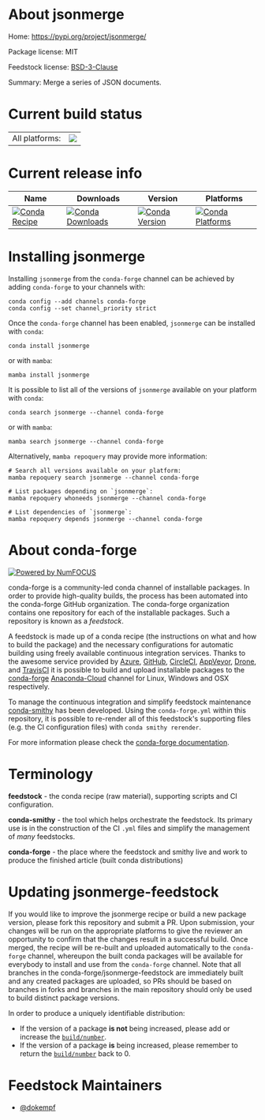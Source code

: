 About jsonmerge
===============

Home: https://pypi.org/project/jsonmerge/

Package license: MIT

Feedstock license: [BSD-3-Clause](https://github.com/conda-forge/jsonmerge-feedstock/blob/main/LICENSE.txt)

Summary: Merge a series of JSON documents.

Current build status
====================


<table><tr><td>All platforms:</td>
    <td>
      <a href="https://dev.azure.com/conda-forge/feedstock-builds/_build/latest?definitionId=16412&branchName=main">
        <img src="https://dev.azure.com/conda-forge/feedstock-builds/_apis/build/status/jsonmerge-feedstock?branchName=main">
      </a>
    </td>
  </tr>
</table>

Current release info
====================

| Name | Downloads | Version | Platforms |
| --- | --- | --- | --- |
| [![Conda Recipe](https://img.shields.io/badge/recipe-jsonmerge-green.svg)](https://anaconda.org/conda-forge/jsonmerge) | [![Conda Downloads](https://img.shields.io/conda/dn/conda-forge/jsonmerge.svg)](https://anaconda.org/conda-forge/jsonmerge) | [![Conda Version](https://img.shields.io/conda/vn/conda-forge/jsonmerge.svg)](https://anaconda.org/conda-forge/jsonmerge) | [![Conda Platforms](https://img.shields.io/conda/pn/conda-forge/jsonmerge.svg)](https://anaconda.org/conda-forge/jsonmerge) |

Installing jsonmerge
====================

Installing `jsonmerge` from the `conda-forge` channel can be achieved by adding `conda-forge` to your channels with:

```
conda config --add channels conda-forge
conda config --set channel_priority strict
```

Once the `conda-forge` channel has been enabled, `jsonmerge` can be installed with `conda`:

```
conda install jsonmerge
```

or with `mamba`:

```
mamba install jsonmerge
```

It is possible to list all of the versions of `jsonmerge` available on your platform with `conda`:

```
conda search jsonmerge --channel conda-forge
```

or with `mamba`:

```
mamba search jsonmerge --channel conda-forge
```

Alternatively, `mamba repoquery` may provide more information:

```
# Search all versions available on your platform:
mamba repoquery search jsonmerge --channel conda-forge

# List packages depending on `jsonmerge`:
mamba repoquery whoneeds jsonmerge --channel conda-forge

# List dependencies of `jsonmerge`:
mamba repoquery depends jsonmerge --channel conda-forge
```


About conda-forge
=================

[![Powered by
NumFOCUS](https://img.shields.io/badge/powered%20by-NumFOCUS-orange.svg?style=flat&colorA=E1523D&colorB=007D8A)](https://numfocus.org)

conda-forge is a community-led conda channel of installable packages.
In order to provide high-quality builds, the process has been automated into the
conda-forge GitHub organization. The conda-forge organization contains one repository
for each of the installable packages. Such a repository is known as a *feedstock*.

A feedstock is made up of a conda recipe (the instructions on what and how to build
the package) and the necessary configurations for automatic building using freely
available continuous integration services. Thanks to the awesome service provided by
[Azure](https://azure.microsoft.com/en-us/services/devops/), [GitHub](https://github.com/),
[CircleCI](https://circleci.com/), [AppVeyor](https://www.appveyor.com/),
[Drone](https://cloud.drone.io/welcome), and [TravisCI](https://travis-ci.com/)
it is possible to build and upload installable packages to the
[conda-forge](https://anaconda.org/conda-forge) [Anaconda-Cloud](https://anaconda.org/)
channel for Linux, Windows and OSX respectively.

To manage the continuous integration and simplify feedstock maintenance
[conda-smithy](https://github.com/conda-forge/conda-smithy) has been developed.
Using the ``conda-forge.yml`` within this repository, it is possible to re-render all of
this feedstock's supporting files (e.g. the CI configuration files) with ``conda smithy rerender``.

For more information please check the [conda-forge documentation](https://conda-forge.org/docs/).

Terminology
===========

**feedstock** - the conda recipe (raw material), supporting scripts and CI configuration.

**conda-smithy** - the tool which helps orchestrate the feedstock.
                   Its primary use is in the construction of the CI ``.yml`` files
                   and simplify the management of *many* feedstocks.

**conda-forge** - the place where the feedstock and smithy live and work to
                  produce the finished article (built conda distributions)


Updating jsonmerge-feedstock
============================

If you would like to improve the jsonmerge recipe or build a new
package version, please fork this repository and submit a PR. Upon submission,
your changes will be run on the appropriate platforms to give the reviewer an
opportunity to confirm that the changes result in a successful build. Once
merged, the recipe will be re-built and uploaded automatically to the
`conda-forge` channel, whereupon the built conda packages will be available for
everybody to install and use from the `conda-forge` channel.
Note that all branches in the conda-forge/jsonmerge-feedstock are
immediately built and any created packages are uploaded, so PRs should be based
on branches in forks and branches in the main repository should only be used to
build distinct package versions.

In order to produce a uniquely identifiable distribution:
 * If the version of a package **is not** being increased, please add or increase
   the [``build/number``](https://docs.conda.io/projects/conda-build/en/latest/resources/define-metadata.html#build-number-and-string).
 * If the version of a package **is** being increased, please remember to return
   the [``build/number``](https://docs.conda.io/projects/conda-build/en/latest/resources/define-metadata.html#build-number-and-string)
   back to 0.

Feedstock Maintainers
=====================

* [@dokempf](https://github.com/dokempf/)

